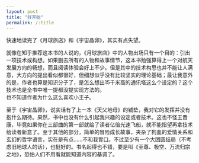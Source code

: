 ```yaml
---
layout: post
title: "好开始"
permalink: /:title
---
```

快速地读完了《月球旅店》和《宇宙晶卵》，其实有点失望。

就像在知乎推荐这本书的人说的，《月球旅店》中的人物出场只有一个目的：引出一项技术或构想。如果删去所有的人物和故事情节，这本书勉强算得上一个对航天发展方向的畅想，而且阅读体验会好上不少。但是其中的技术构思也并不能让人满意，大方向的提出看似都很好，但细想似乎没有比较坚实的理论基础；最让我意外的是，作者也算是知识分子了，是怎么想出15千米高的通讯塔这么个设定的？这个技术也是全书中唯一提都没提实现方法的。  
也不知道作者为什么这么喜欢小王子。

至于《宇宙晶卵》，说实话有了上一本《天父地母》的铺垫，我对它的发挥并没有抱什么期待。果然，书中也没有什么引起我兴趣的设定或者技术。这也不怪王晋康，毕竟如果你在三部曲的第一部就给了读者亿倍光速飞船，就不能指望再拿技术给读者新意了。至于其他的部分，简单的冒险成长故事，夹杂了狗血的爱情关系和玄幻的哲学语言，实在是有点……不和我胃口。不过至少有一个大团圆结局（不考虑旧地球人的话），也挺好的。书名起得也不错，要是叫《至尊、极空、万流归宗之地》，恐怕人们不用看就能知道内容的基调了。